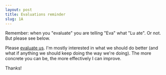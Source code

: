 ```yaml
---
layout: post
title: Evaluations reminder
slug: 1A
---
```


Remember: when you "evaluate" you are telling "Eva" what "Lu ate". Or not. But please see below.

Please [evaluate us](https://evals.mcmaster.ca/login.php). I'm mostly interested in what we should do better (and what if anything we should keep doing the way we're doing). The more concrete you can be, the more effectively I can improve.

Thanks!
